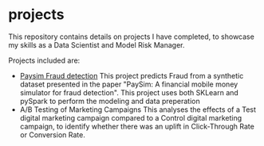 # projects
This repository contains details on projects I have completed, to showcase my skills as a Data Scientist and Model Risk Manager.

Projects included are:
* [Paysim Fraud detection](https://github.com/tewed/projects/tree/74af5f8c5de2f669916acc401008356aa8b22c9b/Paysim_Fraud)
  This project predicts Fraud from a synthetic dataset presented in the paper "PaySim: A financial mobile money simulator for fraud detection".  This project uses both SKLearn and pySpark to perform the modeling and data preperation
* A/B Testing of Marketing Campaigns
  This analyses the effects of a Test digital marketing campaign compared to a Control digital marketing campaign, to identify whether there was an uplift in Click-Through Rate or Conversion Rate.
